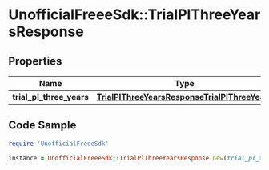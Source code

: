 # UnofficialFreeeSdk::TrialPlThreeYearsResponse

## Properties

Name | Type | Description | Notes
------------ | ------------- | ------------- | -------------
**trial_pl_three_years** | [**TrialPlThreeYearsResponseTrialPlThreeYears**](TrialPlThreeYearsResponseTrialPlThreeYears.md) |  | 

## Code Sample

```ruby
require 'UnofficialFreeeSdk'

instance = UnofficialFreeeSdk::TrialPlThreeYearsResponse.new(trial_pl_three_years: null)
```


